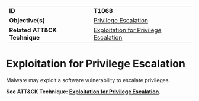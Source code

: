 |||
|---------|------------------------|
|**ID**|**T1068**|
|**Objective(s)**|[Privilege Escalation](https://github.com/MBCProject/mbc-markdown/tree/master/privilege-escalation)|
|**Related ATT&CK Technique**|[Exploitation for Privilege Escalation](https://attack.mitre.org/techniques/T1068)|

Exploitation for Privilege Escalation
=====================================
Malware may exploit a software vulnerability to escalate privileges.

**See ATT&CK Technique:** [**Exploitation for Privilege Escalation**](https://attack.mitre.org/techniques/T1068).